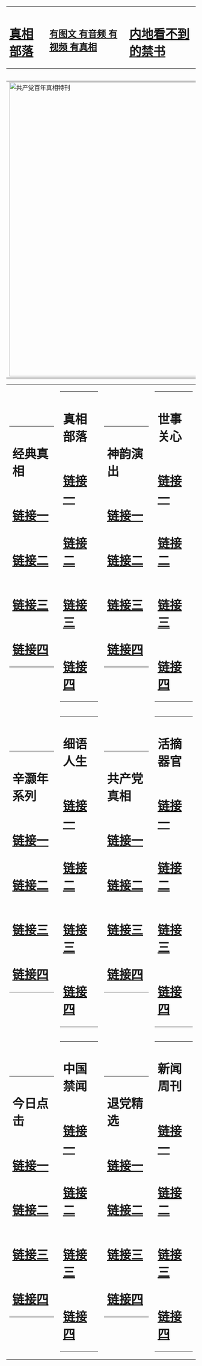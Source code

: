 <table><tr><td><H1><a href="">真相部落</a></H1></td><td><H2><a href="http://t.cn/RXHdISX">有图文 有音频 有视频 有真相</a></H2><td><H1><a href="http://t.cn/RXEWiHn"> 内地看不到的禁书</a></H1></td></table><table><table><tr><td><a href="http://t.cn/RXHdCLK"><img src="http://8005.15.alabasgames.com/zx/bngcd/gcdbnzx.jpg" width="780"  border="0" alt="共产党百年真相特刊"></a></td></tr></table><table><tr><td><table><tr><td ><h1>经典真相</h1></td></tr><tr><td><h1>  <a href="http://t.cn/RXHdo31" target=_blank>链接一</a>  </h1></td></tr><tr><td><h1>  <a href="http://t.cn/RXEWIFU" target=_blank>链接二</a>  </h1></td></tr><tr><td><h1>  <a href="http://po.st/d10IeG" target=_blank>链接三</a>  </h1></td></tr><tr><td><h1>  <a href="" target=_blank>链接四</a>  </h1></td></tr></table></td><td><table><tr><td ><h1>真相部落</h1></td></tr><tr><td><h1>  <a href="http://t.cn/RXEWMaT" target=_blank>链接一</a>  </h1></td></tr><tr><td><h1>  <a href="http://t.cn/RXHdIt5" target=_blank>链接二</a>  </h1></td></tr><tr><td><h1>  <a href="http://po.st/GTSyMa" target=_blank>链接三</a>  </h1></td></tr><tr><td><h1>  <a href="http://po.st/6Gk5JE" target=_blank>链接四</a>  </h1></td></tr></table></td><td><table><tr><td ><h1>神韵演出</h1></td></tr><tr><td><h1>  <a href="http://t.cn/RXHdIiy" target=_blank>链接一</a>  </h1></td></tr><tr><td><h1>  <a href="http://t.cn/RXHdsYP" target=_blank>链接二</a>  </h1></td></tr><tr><td><h1>  <a href="http://po.st/B81h6K" target=_blank>链接三</a>  </h1></td></tr><tr><td><h1>  <a href="http://po.st/qk0Qxi" target=_blank>链接四</a>  </h1></td></tr></table></td><td><table><tr><td ><h1>世事关心</h1></td></tr><tr><td><h1>  <a href="http://t.cn/RXHdOZE" target=_blank>链接一</a>  </h1></td></tr><tr><td><h1>  <a href="http://t.cn/RXHdReC" target=_blank>链接二</a>  </h1></td></tr><tr><td><h1>  <a href="http://po.st/nd8tsP" target=_blank>链接三</a>  </h1></td></tr><tr><td><h1>  <a href="http://po.st/txz3uK" target=_blank>链接四</a>  </h1></td></tr></table></td></tr><tr><td><table><tr><td ><h1>辛灏年系列</h1></td></tr><tr><td><h1>  <a href="http://t.cn/RXHdBz1" target=_blank>链接一</a>  </h1></td></tr><tr><td><h1>  <a href="http://t.cn/RXHdTo2" target=_blank>链接二</a>  </h1></td></tr><tr><td><h1>  <a href="http://t.cn/RXHdXUq" target=_blank>链接三</a>  </h1></td></tr><tr><td><h1>  <a href="http://po.st/1ZkGCi" target=_blank>链接四</a>  </h1></td></tr></table></td><td><table><tr><td ><h1>细语人生</h1></td></tr><tr><td><h1>  <a href="http://t.cn/RXHd9rG" target=_blank>链接一</a>  </h1></td></tr><tr><td><h1>  <a href="http://t.cn/RXHgZdr" target=_blank>链接二</a>  </h1></td></tr><tr><td><h1>  <a href="http://t.cn/RXHdBbI" target=_blank>链接三</a>  </h1></td></tr><tr><td><h1>  <a href="http://t.cn/RXHdnvH" target=_blank>链接四</a>  </h1></td></tr></table></td><td><table><tr><td ><h1>共产党真相</h1></td></tr><tr><td><h1>  <a href="http://t.cn/RXHdCLK" target=_blank>链接一</a>  </h1></td></tr><tr><td><h1>  <a href="http://t.cn/RXEWXZ6" target=_blank>链接二</a>  </h1></td></tr><tr><td><h1>  <a href="http://po.st/AybJkT" target=_blank>链接三</a>  </h1></td></tr><tr><td><h1>  <a href="http://po.st/Hnp195" target=_blank>链接四</a>  </h1></td></tr></table></td><td><table><tr><td ><h1>活摘器官</h1></td></tr><tr><td><h1>  <a href="http://t.cn/RXEWXoR" target=_blank>链接一</a>  </h1></td></tr><tr><td><h1>  <a href="http://t.cn/RXHdnEs" target=_blank>链接二</a>  </h1></td></tr><tr><td><h1>  <a href="http://po.st/DO90Yj" target=_blank>链接三</a>  </h1></td></tr><tr><td><h1>  <a href="http://po.st/2lG0Jb" target=_blank>链接四</a>  </h1></td></tr></table></td></tr><tr><td><table><tr><td ><h1>今日点击</h1></td></tr><tr><td><h1>  <a href="http://t.cn/RXEWXsj" target=_blank>链接一</a>  </h1></td></tr><tr><td><h1>  <a href="http://t.cn/RXEWahD" target=_blank>链接二</a>  </h1></td></tr><tr><td><h1>  <a href="http://po.st/9PN4Mn" target=_blank>链接三</a>  </h1></td></tr><tr><td><h1>  <a href="http://po.st/8dJRkt" target=_blank>链接四</a>  </h1></td></tr></table></td><td><table><tr><td ><h1>中国禁闻</h1></td></tr><tr><td><h1>  <a href="http://t.cn/RXHdJwa" target=_blank>链接一</a>  </h1></td></tr><tr><td><h1>  <a href="http://t.cn/RXHdSbZ" target=_blank>链接二</a>  </h1></td></tr><tr><td><h1>  <a href="http://po.st/IUROxr" target=_blank>链接三</a>  </h1></td></tr><tr><td><h1>  <a href="http://po.st/ngrGkc" target=_blank>链接四</a>  </h1></td></tr></table></td><td><table><tr><td ><h1>退党精选</h1></td></tr><tr><td><h1>  <a href="http://t.cn/RXEWoAS" target=_blank>链接一</a>  </h1></td></tr><tr><td><h1>  <a href="http://t.cn/RXHgAnq" target=_blank>链接二</a>  </h1></td></tr><tr><td><h1>  <a href="http://po.st/ReHSRS" target=_blank>链接三</a>  </h1></td></tr><tr><td><h1>  <a href="http://t.cn/RXEWoaY" target=_blank>链接四</a>  </h1></td></tr></table></td><td><table><tr><td ><h1>新闻周刊</h1></td></tr><tr><td><h1>  <a href="http://t.cn/RXHdJDH" target=_blank>链接一</a>  </h1></td></tr><tr><td><h1>  <a href="http://t.cn/RXHgAea" target=_blank>链接二</a>  </h1></td></tr><tr><td><h1>  <a href="http://po.st/WCq5Ko" target=_blank>链接三</a>  </h1></td></tr><tr><td><h1>  <a href="http://po.st/wEGH5e" target=_blank>链接四</a>  </h1></td></tr></table></td></tr></table>
